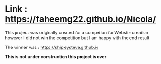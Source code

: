 # Link : https://faheemg22.github.io/Nicola/

This project was originally created for a competion for Website creation however I did not win the competition but I am happy with the end result 

The winner was : https://shipleysteve.github.io


**This is not under construction this project is over**
